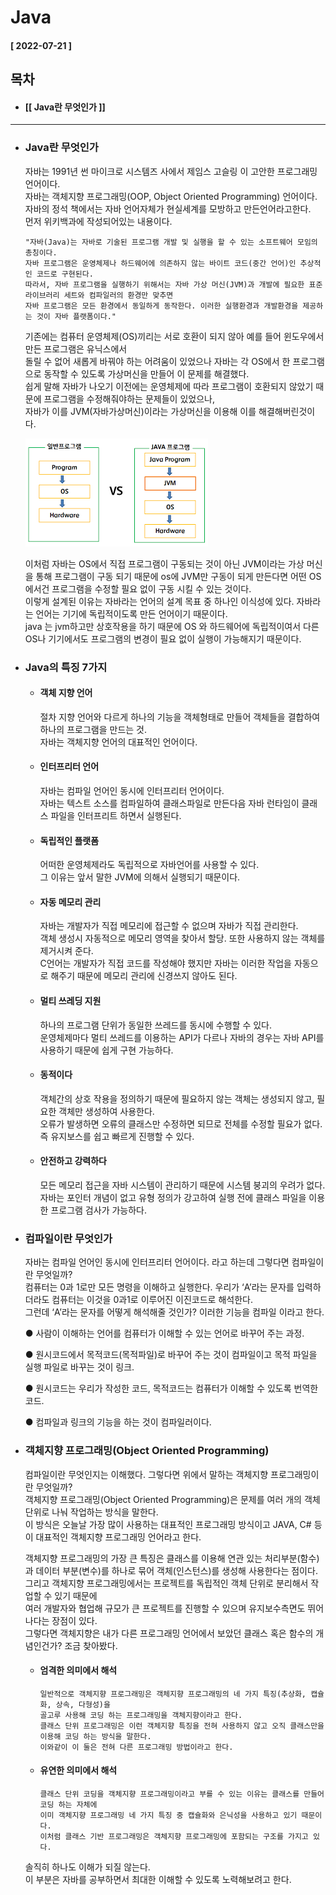 # Java 
  
  #### [ 2022-07-21 ]  
    
## 목차  
  * #### [[ Java란 무엇인가 ]]
    
      
-----------------------------------------------------------------------------------------------------------------------------------------------------  
  
 * ### Java란 무엇인가  

    자바는 1991년 썬 마이크로 시스템즈 사에서 제임스 고슬링 이 고안한 프로그래밍언어이다.  
    자바는 객체지향 프로그래밍(OOP, Object Oriented Programming) 언어이다.  
    자바의 정석 책에서는 자바 언어자체가 현실세계를 모방하고 만든언어라고한다.  
    먼저 위키백과에 작성되어있는 내용이다.   
     
       "자바(Java)는 자바로 기술된 프로그램 개발 및 실행을 할 수 있는 소프트웨어 모임의 총칭이다.   
       자바 프로그램은 운영체제나 하드웨어에 의존하지 않는 바이트 코드(중간 언어)인 추상적인 코드로 구현된다.   
       따라서, 자바 프로그램을 실행하기 위해서는 자바 가상 머신(JVM)과 개발에 필요한 표준 라이브러리 세트와 컴파일러의 환경만 맞추면   
       자바 프로그램은 모든 환경에서 동일하게 동작한다. 이러한 실행환경과 개발환경을 제공하는 것이 자바 플랫폼이다."  
      
    기존에는 컴퓨터 운영체제(OS)끼리는 서로 호환이 되지 않아 예를 들어 윈도우에서 만든 프로그램은 유닉스에서   
    돌릴 수 없어 새롭게 바꿔야 하는 어려움이 있었으나 자바는 각 OS에서 한 프로그램으로 동작할 수 있도록 가상머신을 만들어 이 문제를 해결했다.    
    쉽게 말해 자바가 나오기 이전에는 운영체제에 따라 프로그램이 호환되지 않았기 때문에 프로그램을 수정해줘야하는 문제들이 있었으나,  
    자바가 이를 JVM(자바가상머신)이라는 가상머신을 이용해 이를 해결해버린것이다.  
      
    ![image url](https://github.com/12OneTwo12/TIL/blob/main/Java/JVM%20%EA%B5%AC%EC%A1%B0.png?raw=true)  
      
    이처럼 자바는 OS에서 직접 프로그램이 구동되는 것이 아닌 JVM이라는 가상 머신을 통해 프로그램이 구동 되기 때문에
    os에 JVM만 구동이 되게 만든다면 어떤 OS에서건 프로그램을 수정할 필요 없이 구동 시킬 수 있는 것이다.  
    이렇게 설계된 이유는 자바라는 언어의 설계 목표 중 하나인 이식성에 있다. 자바라는 언어는 기기에 독립적이도록 만든 언어이기 때문이다.  
    java 는 jvm하고만 상호작용을 하기 때문에 OS 와 하드웨어에 독립적이여서 다른 OS나 기기에서도 프로그램의 변경이 필요 없이 실행이 가능해지기 때문이다. 
  
 * ### Java의 특징 7가지  

    * #### 객체 지향 언어  

        절차 지향 언어와 다르게 하나의 기능을 객체형태로 만들어 객체들을 결합하여 하나의 프로그램을 만드는 것.  
        자바는 객체지향 언어의 대표적인 언어이다.  
          
    * #### 인터프리터 언어  

        자바는 컴파일 언어인 동시에 인터프리터 언어이다.  
        자바는 텍스트 소스를 컴파일하여 클래스파일로 만든다음 자바 런타임이 클래스 파일을 인터프리트 하면서 실행된다.  
          
    * #### 독립적인 플랫폼  

        어떠한 운영체제라도 독립적으로 자바언어를 사용할 수 있다.  
        그 이유는 앞서 말한 JVM에 의해서 실행되기 때문이다.  
          
    * #### 자동 메모리 관리  

        자바는 개발자가 직접 메모리에 접근할 수 없으며 자바가 직접 관리한다.  
        객체 생성시 자동적으로 메모리 영역을 찾아서 할당. 또한 사용하지 않는 객체를 제거시켜 준다.  
        C언어는 개발자가 직접 코드를 작성해야 했지만 자바는 이러한 작업을 자동으로 해주기 때문에 메모리 관리에 신경쓰지 않아도 된다.  
          
    * #### 멀티 쓰레딩 지원  

        하나의 프로그램 단위가 동일한 쓰레드를 동시에 수행할 수 있다.  
        운영체제마다 멀티 쓰레드를 이용하는 API가 다르나 자바의 경우는 자바 API를 사용하기 때문에 쉽게 구현 가능하다.  
          
    * #### 동적이다  

        객체간의 상호 작용을 정의하기 때문에 필요하지 않는 객체는 생성되지 않고, 필요한 객체만 생성하여 사용한다.  
        오류가 발생하면 오류의 클래스만 수정하면 되므로 전체를 수정할 필요가 없다. 즉 유지보스를 쉽고 빠르게 진행할 수 있다.  
          
    * #### 안전하고 강력하다  

        모든 메모리 접근을 자바 시스템이 관리하기 때문에 시스템 붕괴의 우려가 없다.  
        자바는 포인터 개념이 없고 유형 정의가 강고하여 실행 전에 클래스 파일을 이용한 프로그램 검사가 가능하다.  
            
              
 * ### 컴파일이란 무엇인가    

    자바는 컴파일 언어인 동시에 인터프리터 언어이다. 라고 하는데 그렇다면 컴파일이란 무엇일까?  
    컴퓨터는 0과 1로만 모든 명령을 이해하고 실행한다. 우리가 ‘A’라는 문자를 입력하더라도 컴퓨터는 이것을 0과1로 이루어진 이진코드로 해석한다.   
    그런데 ‘A’라는 문자를 어떻게 해석해줄 것인가? 이러한 기능을 컴파일 이라고 한다.  
      
    ●  사람이 이해하는 언어를 컴퓨터가 이해할 수 있는 언어로 바꾸어 주는 과정.  
      
    ●  원시코드에서 목적코드(목적파일)로 바꾸어 주는 것이 컴파일이고 목적 파일을 실행 파일로 바꾸는 것이 링크.  
      
    ●  원시코드는 우리가 작성한 코드, 목적코드는 컴퓨터가 이해할 수 있도록 번역한 코드.  
      
    ●  컴파일과 링크의 기능을 하는 것이 컴파일러이다.  
      
 * ### 객체지향 프로그래밍(Object Oriented Programming)  

    컴파일이란 무엇인지는 이해했다. 그렇다면 위에서 말하는 객체지향 프로그래밍이란 무엇일까?   
    객체지향 프로그래밍(Object Oriented Programming)은 문제를 여러 개의 객체 단위로 나눠 작업하는 방식을 말한다.   
    이 방식은 오늘날 가장 많이 사용하는 대표적인 프로그래밍 방식이고 JAVA, C# 등이 대표적인 객체지향 프로그래밍 언어라고 한다.    
      
    객체지향 프로그래밍의 가장 큰 특징은 클래스를 이용해 연관 있는 처리부분(함수)과 데이터 부분(변수)를 하나로 묶어 객체(인스턴스)를 생성해 사용한다는 점이다.   
    그리고 객체지향 프로그래밍에서는 프로젝트를 독립적인 객체 단위로 분리해서 작업할 수 있기 때문에    
    여러 개발자와 협업해 규모가 큰 프로젝트를 진행할 수 있으며 유지보수측면도 뛰어나다는 장점이 있다.  
    그렇다면 객체지향은 내가 다른 프로그래밍 언어에서 보았던 클래스 혹은 함수의 개념인건가? 조금 찾아봤다.  
      
    * #### 엄격한 의미에서 해석  
      
          일반적으로 객체지향 프로그래밍은 객체지향 프로그래밍의 네 가지 특징(추상화, 캡슐화, 상속, 다형성)을   
          골고루 사용해 코딩 하는 프로그래밍을 객체지향이라고 한다.   
          클래스 단위 프로그래밍은 이런 객체지향 특징을 전혀 사용하지 않고 오직 클래스만을 이용해 코딩 하는 방식을 말한다.   
          이와같이 이 둘은 전혀 다른 프로그래밍 방법이라고 한다.  
      
    * #### 유연한 의미에서 해석  
  
          클래스 단위 코딩을 객체지향 프로그래밍이라고 부를 수 있는 이유는 클래스를 만들어 코딩 하는 자체에   
          이미 객체지향 프로그래밍 네 가지 특징 중 캡슐화와 은닉성을 사용하고 있기 때문이다.     
          이처럼 클래스 기반 프로그래밍은 객체지향 프로그래밍에 포함되는 구조를 가지고 있다.  
            
     솔직히 하나도 이해가 되질 않는다.  
     이 부분은 자바를 공부하면서 최대한 이해할 수 있도록 노력해보려고 한다.  
     

